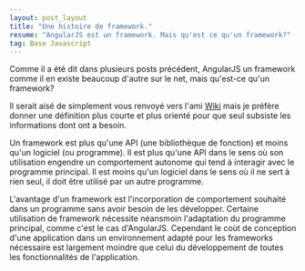 ```yaml
---
layout: post_layout
title: "Une histoire de framework."
resume: "AngularJS est un framework. Mais qu'est ce qu'un framework?"
tag: Base Javascript
---
```


Comme il a été dit dans plusieurs posts précédent, AngularJS un framework comme il en existe beaucoup d'autre sur le net, mais qu'est-ce qu'un framework?

Il serait aisé de simplement vous renvoyé vers l'ami [Wiki][framework] mais je préfère donner une définition plus courte et plus orienté pour que seul
subsiste les informations dont ont a besoin.

Un framework est plus qu'une API (une bibliothèque de fonction) et moins qu'un logiciel (ou programme). Il est plus qu'une API dans le sens où son utilisation
engendre un comportement autonome qui tend à interagir avec le programme principal. Il est moins qu'un logiciel dans le sens où il ne sert à rien seul, il doit
être utilisé par un autre programme.

L'avantage d'un framework est l'incorporation de comportement souhaité dans un programme sans avoir besoin de les développer. Certaine utilisation de framework
nécessite néansmoin l'adaptation du programme principal, comme c'est le cas d'AngularJS. Cependant le coùt de conception d'une application dans un environnement
adapté pour les frameworks nécessaire est largement moindre que celui du développement de toutes les fonctionnalités de l'application.

[framework]:http://fr.wikipedia.org/wiki/Framework

